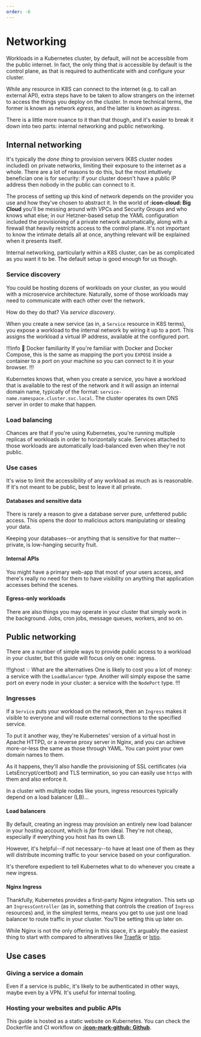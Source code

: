 ```yaml
---
order: -6
---
```


# Networking

Workloads in a Kubernetes cluster, by default, will not be accessible from the public internet. In fact, the only thing that _is_ accessible by default is the control plane, as that is required to authenticate with and configure your cluster.

While any resource in K8S can connect to the internet (e.g. to call an external API), extra steps have to be taken to allow strangers on the internet to access the things you deploy on the cluster. In more technical terms, the former is known as network _egress_, and the latter is known as _ingress_.

There is a little more nuance to it than that though, and it's easier to break it down into two parts: internal networking and public networking.

## Internal networking

It's typically the _done thing_ to provision servers (K8S cluster nodes included) on private networks, limiting their exposure to the internet as a whole. There are a lot of reasons to do this, but the most intuitively benefician one is for security: if your cluster doesn't have a public IP address then nobody in the public can connect to it.

The process of setting up this kind of network depends on the provider you use and how they've chosen to abstract it. In the world of **:icon-cloud: Big Cloud** you'll be messing around with VPCs and Security Groups and who knows what else; in our Hetzner-based setup the YAML configuration included the provisioning of a private network automatically, along with a firewall that heavily restricts access to the control plane. It's not important to know the intimate details all at once, anything relevant will be explained when it presents itself.

Internal networking, particularly within a K8S cluster, can be as complicated as you want it to be. The default setup is good enough for us though.

### Service discovery

You could be hosting dozens of workloads on your cluster, as you would with a microservice architecture. Naturally, some of those workloads may need to communicate with each other over the network.

How do they do that? Via _service discovery_.

When you create a new service (as in, a `Service` resource in K8S terms), you expose a workload to the internal network by wiring it up to a port. This assigns the workload a virtual IP address, available at the configured port.

!!!info :whale: Docker familiarity
If you're familiar with Docker and Docker Compose, this is the same as mapping the port you `EXPOSE` inside a container to a port on your machine so you can connect to it in your browser.
!!!

Kubernetes knows that, when you create a service, you have a workload that is available to the rest of the network and it will assign an internal domain name, typically of the format: `service-name.namespace.cluster.svc.local`. The cluster operates its own DNS server in order to make that happen.

### Load balancing

Chances are that if you're using Kubernetes, you're running multiple replicas of workloads in order to horizontally scale. Services attached to those workloads are automatically load-balanced even when they're not public.

### Use cases

It's wise to limit the accessibility of any workload as much as is reasonable. If it's not meant to be public, best to leave it all private.

#### Databases and sensitive data

There is rarely a reason to give a database server pure, unfettered public access. This opens the door to malicious actors manipulating or stealing your data.

Keeping your databases--or anything that is sensitive for that matter--private, is low-hanging security fruit.

#### Internal APIs

You might have a primary web-app that most of your users access, and there's really no need for them to have visibility on anything that application accesses behind the scenes.

#### Egress-only workloads

There are also things you may operate in your cluster that simply work in the background. Jobs, cron jobs, message queues, workers, and so on.

## Public networking

There are a number of simple ways to provide public access to a workload in your cluster, but this guide will focus only on one: ingress.

!!!ghost :bulb: What are the alternatives
One is likely to cost you a lot of money: a service with the `LoadBalancer` type.
Another will simply expose the same port on every node in your cluster: a service with the `NodePort` type.
!!!

### Ingresses

If a `Service` puts your workload on the network, then an `Ingress` makes it visible to everyone and will route external connections to the specified service. 

To put it another way, they're Kubernetes' version of a virtual host in Apache HTTPD, or a reverse proxy server in Nginx, and you can achieve more-or-less the same as those through YAML. You can point your own domain names to them.

As it happens, they'll also handle the provisioning of SSL certificates (via LetsEncrypt/certbot) and TLS termination, so you can easily use `https` with them and also enforce it.

In a cluster with multiple nodes like yours, ingress resources typically depend on a load balancer (LB)...

#### Load balancers

By default, creating an ingress may provision an entirely new load balancer in your hosting account, which is _far_ from ideal. They're not cheap, especially if everything you host has its own LB.

However, it's helpful--if not necessary--to have at least one of them as they will distribute incoming traffic to your service based on your configuration.

It's therefore expedient to tell Kubernetes what to do whenever you create a new ingress.

#### Nginx Ingress

Thankfully, Kubernetes provides a first-party Nginx integration. This sets up an `IngressController` (as in, something that controls the creation of `Ingress` resources) and, in the simplest terms, means you get to use just one load balancer to route traffic in your cluster. You'll be setting this up later on.

While Nginx is not the only offering in this space, it's arguably the easiest thing to start with compared to altneratives like [Traefik](https://traefik.io) or [Istio](hjttps://istio.io).

## Use cases

### Giving a service a domain

Even if a service is public, it's likely to be authenticated in other ways, maybe even by a VPN. It's useful for internal tooling.

### Hosting your websites and public APIs

This guide is hosted as a static website on Kubernetes. You can check the Dockerfile and CI workflow on [**:icon-mark-github: Github**](https://github.com/leemeichin/k8s-guide).
